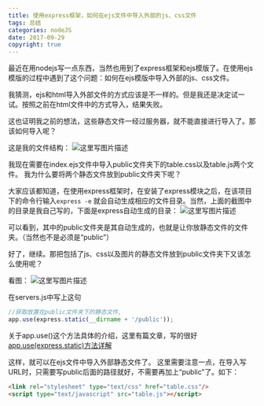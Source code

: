```yaml
---
title: 使用express框架，如何在ejs文件中导入外部的js、css文件
tags: 总结
categories: nodeJS
date: 2017-09-29
copyright: true
---
```

最近在用nodejs写一点东西，当然也用到了express框架和ejs模版了。在使用ejs模版的过程中遇到了这个问题：如何在ejs模版中导入外部的js、css文件。

我猜测，ejs和html导入外部文件的方式应该是不一样的。但是我还是决定试一试。按照之前在html文件中的方式导入，结果失败。

这也证明我之前的想法，这些静态文件一经过服务器，就不能直接进行导入了。那该如何导入呢？

这是我的文件结构：
![这里写图片描述](http://img.blog.csdn.net/20170929155626453?watermark/2/text/aHR0cDovL2Jsb2cuY3Nkbi5uZXQvTVBGTFk=/font/5a6L5L2T/fontsize/400/fill/I0JBQkFCMA==/dissolve/70/gravity/SouthEast)

我现在需要在index.ejs文件中导入public文件夹下的table.css以及table.js两个文件。
我为什么要将两个静态文件放到public文件夹下呢？

大家应该都知道，在使用express框架时，在安装了express模块之后，在该项目下的命令行输入`express -e` 就会自动生成相应的文件目录。当然，上面的截图中的目录是我自己写的，下面是express自动生成的目录：
![这里写图片描述](http://img.blog.csdn.net/20170929160307318?watermark/2/text/aHR0cDovL2Jsb2cuY3Nkbi5uZXQvTVBGTFk=/font/5a6L5L2T/fontsize/400/fill/I0JBQkFCMA==/dissolve/70/gravity/SouthEast)

可以看到，其中的public文件夹是其自动生成的，也就是让你放静态文件的文件夹。（当然也不是必须是“public”）

好了，继续。那把包括了js、css以及图片的静态文件放到public文件夹下又该怎么使用呢？

看图：
![这里写图片描述](http://img.blog.csdn.net/20170929160717211?watermark/2/text/aHR0cDovL2Jsb2cuY3Nkbi5uZXQvTVBGTFk=/font/5a6L5L2T/fontsize/400/fill/I0JBQkFCMA==/dissolve/70/gravity/SouthEast)

在servers.js中写上这句

```js
//获取放置在public文件夹下的静态文件,
app.use(express.static(__dirname + '/public'));
```
关于app.use()这个方法具体的介绍，这里有篇文章，写的很好[app.use(express.static)方法详解](http://www.cnblogs.com/A-dam/p/5053299.html)

这样，就可以在ejs文件中导入外部静态文件了。
这里需要注意一点，在导入写URL时，只需要写public后面的路径就好，不需要再加上“public”了。如下：

```html
<link rel="stylesheet" type="text/css" href="table.css"/>
<script type="text/javascript" src="table.js"></script>
```

